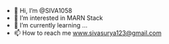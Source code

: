- 👋 Hi, I’m @SIVA1058
- 👀 I’m interested in MARN Stack
- 🌱 I’m currently learning ...
- 📫 How to reach me www.sivasurya123@gmail.com

<!---
SIVA1058/SIVA1058 is a ✨ special ✨ repository because its `README.md` (this file) appears on your GitHub profile.
You can click the Preview link to take a look at your changes.
--->
